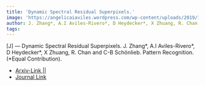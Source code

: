```yaml
---  
title: 'Dynamic Spectral Residual Superpixels.'  
image: 'https://angelicaiaviles.wordpress.com/wp-content/uploads/2019/10/srsuperpixels.png'  
author: J. Zhang*, A.I Aviles-Rivero*, D Heydecker*, X Zhuang, R. Chan and C-B Schönlieb.  Pattern Recognition (*Equal Contribution).
tags:   
---  
```

  
[J] —  Dynamic Spectral Residual Superpixels. 
J. Zhang*, A.I Aviles-Rivero*, D Heydecker*, X Zhuang, R. Chan and C-B Schönlieb.  Pattern Recognition.
(*Equal Contribution).
  
- [Arxiv-Link || ](https://arxiv.org/abs/1910.04794)
- [Journal Link](https://www.sciencedirect.com/science/article/abs/pii/S0031320320305082)  
        